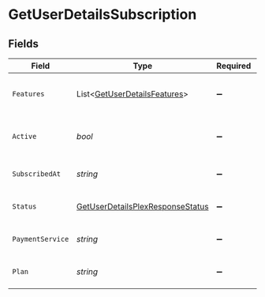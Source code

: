 # GetUserDetailsSubscription


## Fields

| Field                                                                                         | Type                                                                                          | Required                                                                                      | Description                                                                                   | Example                                                                                       |
| --------------------------------------------------------------------------------------------- | --------------------------------------------------------------------------------------------- | --------------------------------------------------------------------------------------------- | --------------------------------------------------------------------------------------------- | --------------------------------------------------------------------------------------------- |
| `Features`                                                                                    | List<[GetUserDetailsFeatures](../../Models/Requests/GetUserDetailsFeatures.md)>               | :heavy_minus_sign:                                                                            | List of features allowed on your Plex Pass subscription                                       |                                                                                               |
| `Active`                                                                                      | *bool*                                                                                        | :heavy_minus_sign:                                                                            | If the account's Plex Pass subscription is active                                             | true                                                                                          |
| `SubscribedAt`                                                                                | *string*                                                                                      | :heavy_minus_sign:                                                                            | Date the account subscribed to Plex Pass                                                      | 2021-04-12T18:21:12Z                                                                          |
| `Status`                                                                                      | [GetUserDetailsPlexResponseStatus](../../Models/Requests/GetUserDetailsPlexResponseStatus.md) | :heavy_minus_sign:                                                                            | String representation of subscriptionActive                                                   | Inactive                                                                                      |
| `PaymentService`                                                                              | *string*                                                                                      | :heavy_minus_sign:                                                                            | Payment service used for your Plex Pass subscription                                          |                                                                                               |
| `Plan`                                                                                        | *string*                                                                                      | :heavy_minus_sign:                                                                            | Name of Plex Pass subscription plan                                                           |                                                                                               |